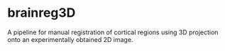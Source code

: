 # brainreg3D
A pipeline for manual registration of cortical regions using 3D projection onto an experimentally obtained 2D image.